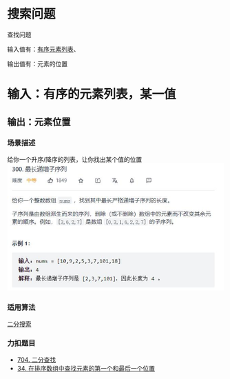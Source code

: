 # 搜索问题
查找问题

输入值有：[有序元素列表](#输入为有序的元素列表)、

输出值有：元素的位置

# 输入：有序的元素列表，某一值

## 输出：元素位置
### 场景描述
给你一个升序/降序的列表，让你找出某个值的位置
![](搜索问题_files/1.jpg)

### 适用算法
[二分搜索](../算法/二分搜索.md)

### 力扣题目
- [704. 二分查找](https://leetcode-cn.com/problems/binary-search/)
- [34. 在排序数组中查找元素的第一个和最后一个位置](https://leetcode-cn.com/problems/find-first-and-last-position-of-element-in-sorted-array/)